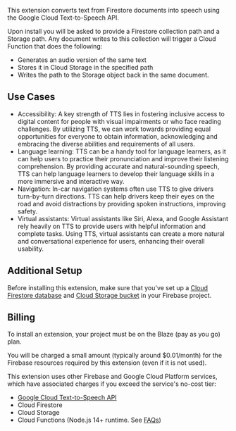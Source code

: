 This extension converts text from Firestore documents into speech using the Google Cloud Text-to-Speech API.

Upon install you will be asked to provide a Firestore collection path and a Storage path. Any document writes to this collection will trigger a Cloud Function that does the following:

* Generates an audio version of the same text
* Stores it in Cloud Storage in the specified path
* Writes the path to the Storage object back in the same document.

## Use Cases
* Accessibility: A key strength of TTS lies in fostering inclusive access to digital content for people with visual impairments or who face reading challenges. By utilizing TTS, we can work towards providing equal opportunities for everyone to obtain information, acknowledging and embracing the diverse abilities and requirements of all users.
* Language learning: TTS can be a handy tool for language learners, as it can help users to practice their pronunciation and improve their listening comprehension. By providing accurate and natural-sounding speech, TTS can help language learners to develop their language skills in a more immersive and interactive way.
* Navigation: In-car navigation systems often use TTS to give drivers turn-by-turn directions. TTS can help drivers keep their eyes on the road and avoid distractions by providing spoken instructions, improving safety.
* Virtual assistants: Virtual assistants like Siri, Alexa, and Google Assistant rely heavily on TTS to provide users with helpful information and complete tasks. Using TTS, virtual assistants can create a more natural and conversational experience for users, enhancing their overall usability.

## Additional Setup

Before installing this extension, make sure that you've set up a [Cloud Firestore database](https://firebase.google.com/docs/firestore/quickstart) and [Cloud Storage bucket](https://firebase.google.com/docs/storage) in your Firebase project.

## Billing

To install an extension, your project must be on the Blaze (pay as you go) plan.

You will be charged a small amount (typically around $0.01/month) for the Firebase resources required by this extension (even if it is not used).

This extension uses other Firebase and Google Cloud Platform services, which have associated charges if you exceed the service's no-cost tier:

* [Google Cloud Text-to-Speech API](https://cloud.google.com/text-to-speech#section-11)
* Cloud Firestore
* Cloud Storage
* Cloud Functions (Node.js 14+ runtime. See [FAQs](https://firebase.google.com/support/faq#extensions-pricing))
